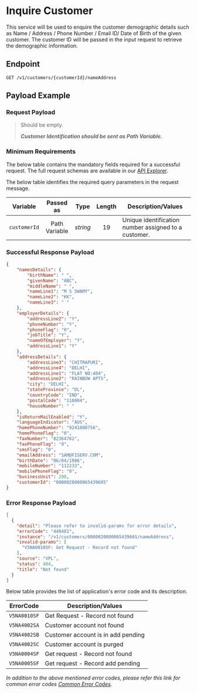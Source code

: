 # Inquire Customer

This service will be used to enquire the customer demographic details such as Name / Address / Phone Number / Email ID/ Date of Birth of the given customer.  The customer ID will be passed in the input request to retrieve the demographic information. 

## Endpoint

`GET /v1/customers/{customerId}/nameAddress`

## Payload Example

### Request Payload

>Should be empty.  
>
>***Customer Identification should be sent as Path Variable.***

### Minimum Requirements

The below table contains the mandatory fields required for a successful request. The full request schemas are available in our [API Explorer](../api/?type=get&path=/v1/customers/{customerId}/nameAddress).

The below table identifies the required query parameters in the request message.

| Variable | Passed as | Type | Length | Description/Values |
| -------- | :-------: | :--: | :------------: | ------------------ |
| `customerId` | Path Variable | *string* | 19 | Unique identification number assigned to a customer. |

### Successful Response Payload

```json
{
    "namesDetails": {
        "birthName": " ",
        "givenName": "ABC",
        "middleName": " ",
        "nameLine1": "M S SWAMY",
        "nameLine2": "KK",
        "nameLine3": " "
    },
    "employerDetails": {
        "addressLine2": "Y",
        "phoneNumber": "Y",
        "phoneFlag": "0",
        "jobTitle": "Y",
        "nameOfEmployer": "Y",
        "addressLine1": "Y"
    },
    "addressDetails": {
        "addressLine3": "CHITRAPURI",
        "addressLine4": "DELHI",
        "addressLine1": "FLAT NO:404",
        "addressLine2": "RAINBOW APTS",
        "city": "DELHI",
        "stateProvince": "DL",
        "countryCode": "IND",
        "postalCode": "110004",
        "houseNumber": " "
    },
    "isReturnMailEnabled": "Y",
    "languageIndicator": "AUS",
    "homePhoneNumber": "9241800756",
    "homePhoneFlag": "0",
    "faxNumber": "82364782",
    "faxPhoneFlag": "0",
    "smsFlag": "0",
    "emailAddress": "SAM@FISERV.COM",
    "birthDate": "06/04/1986",
    "mobileNumber": "112233",
    "mobilePhoneFlag": "0",
    "businessUnit": 200,
    "customerId": "0000020000065439605"
}
```

### Error Response Payload

```json
[
  {
    "detail": "Please refer to invalid-params for error details",
    "errorCode": "440401",
    "instance": "/v1/customers/0000020000065439601/nameAddress",
    "invalid-params": [
      "V5NA0010SF: Get Request - Record not found"
    ],
    "source": "VPL",
    "status": 404,
    "title": "Not found"
  }
]
```

Below table provides the list of application's error code and its description.

| ErrorCode |  Description/Values |
| --------  | ------------------ |
|`V5NA0010SF` | Get Request - Record not found|
|`V5NA4002SA` | Customer account not found|
|`V5NA4002SB` | Customer account is in add pending|
|`V5NA4002SC` | Customer account is purged|
|`V5NA0004SF` | Get  request - Record not found|
|`V5NA0005SF` | Get request - Record add pending|

*In addition to the above mentioned error codes, please refer this link for common error codes [Common Error Codes](?path=docs/Common_Error_Code.md).*